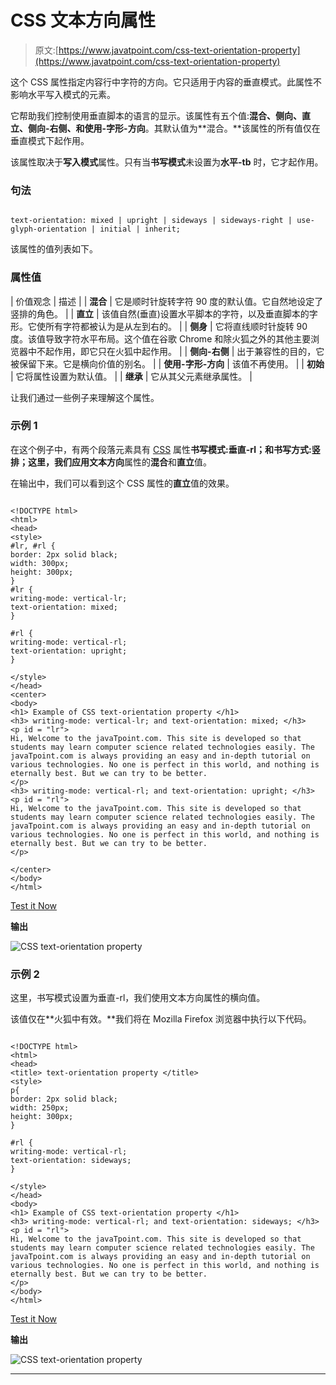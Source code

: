 # CSS 文本方向属性

> 原文:[https://www.javatpoint.com/css-text-orientation-property](https://www.javatpoint.com/css-text-orientation-property)

这个 CSS 属性指定内容行中字符的方向。它只适用于内容的垂直模式。此属性不影响水平写入模式的元素。

它帮助我们控制使用垂直脚本的语言的显示。该属性有五个值:**混合、侧向、直立、侧向-右侧、**和**使用-字形-方向**。其默认值为**混合。**该属性的所有值仅在垂直模式下起作用。

该属性取决于**写入模式**属性。只有当**书写模式**未设置为**水平-tb** 时，它才起作用。

### 句法

```

text-orientation: mixed | upright | sideways | sideways-right | use-glyph-orientation | initial | inherit;

```

该属性的值列表如下。

### 属性值

| 价值观念 | 描述 |
| **混合** | 它是顺时针旋转字符 90 度的默认值。它自然地设定了竖排的角色。 |
| **直立** | 该值自然(垂直)设置水平脚本的字符，以及垂直脚本的字形。它使所有字符都被认为是从左到右的。 |
| **侧身** | 它将直线顺时针旋转 90 度。该值导致字符水平布局。这个值在谷歌 Chrome 和除火狐之外的其他主要浏览器中不起作用，即它只在火狐中起作用。 |
| **侧向-右侧** | 出于兼容性的目的，它被保留下来。它是横向价值的别名。 |
| **使用-字形-方向** | 该值不再使用。 |
| **初始** | 它将属性设置为默认值。 |
| **继承** | 它从其父元素继承属性。 |

让我们通过一些例子来理解这个属性。

### 示例 1

在这个例子中，有两个段落元素具有 [CSS](https://www.javatpoint.com/css-tutorial) 属性**书写模式:垂直-rl；**和**书写方式:竖排；**这里，我们应用**文本方向**属性的**混合**和**直立**值。

在输出中，我们可以看到这个 CSS 属性的**直立**值的效果。

```

<!DOCTYPE html>
<html>
<head>
<style>
#lr, #rl {
border: 2px solid black;
width: 300px;
height: 300px;
}
#lr {
writing-mode: vertical-lr;
text-orientation: mixed;
}

#rl {
writing-mode: vertical-rl;
text-orientation: upright;
}

</style>
</head>
<center>
<body>
<h1> Example of CSS text-orientation property </h1>
<h3> writing-mode: vertical-lr; and text-orientation: mixed; </h3>
<p id = "lr">
Hi, Welcome to the javaTpoint.com. This site is developed so that students may learn computer science related technologies easily. The javaTpoint.com is always providing an easy and in-depth tutorial on various technologies. No one is perfect in this world, and nothing is eternally best. But we can try to be better.
</p>
<h3> writing-mode: vertical-rl; and text-orientation: upright; </h3>
<p id = "rl">
Hi, Welcome to the javaTpoint.com. This site is developed so that students may learn computer science related technologies easily. The javaTpoint.com is always providing an easy and in-depth tutorial on various technologies. No one is perfect in this world, and nothing is eternally best. But we can try to be better.
</p>

</center>
</body>
</html>

```

[Test it Now](https://www.javatpoint.com/oprweb/test.jsp?filename=css-text-orientation-property1)

**输出**

![CSS text-orientation property](../Images/0fe473c5594a8586bc6a9ce03032e243.png)

### 示例 2

这里，书写模式设置为垂直-rl，我们使用文本方向属性的横向值。

该值仅在**火狐中有效。**我们将在 Mozilla Firefox 浏览器中执行以下代码。

```

<!DOCTYPE html>
<html>
<head>
<title> text-orientation property </title>
<style>
p{
border: 2px solid black;
width: 250px;
height: 300px;
}

#rl {
writing-mode: vertical-rl;
text-orientation: sideways;
}

</style>
</head>
<body>
<h1> Example of CSS text-orientation property </h1>
<h3> writing-mode: vertical-rl; and text-orientation: sideways; </h3>
<p id = "rl">
Hi, Welcome to the javaTpoint.com. This site is developed so that students may learn computer science related technologies easily. The javaTpoint.com is always providing an easy and in-depth tutorial on various technologies. No one is perfect in this world, and nothing is eternally best. But we can try to be better.
</p>
</body>
</html>

```

[Test it Now](https://www.javatpoint.com/oprweb/test.jsp?filename=css-text-orientation-property2)

**输出**

![CSS text-orientation property](../Images/50ed4c167532d59609c1635686205632.png)

* * *